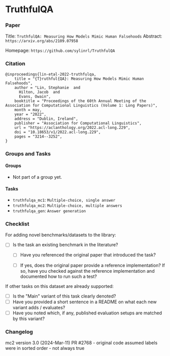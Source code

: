 # TruthfulQA

### Paper

Title: `TruthfulQA: Measuring How Models Mimic Human Falsehoods`
Abstract: `https://arxiv.org/abs/2109.07958`

Homepage: `https://github.com/sylinrl/TruthfulQA`


### Citation

```
@inproceedings{lin-etal-2022-truthfulqa,
    title = "{T}ruthful{QA}: Measuring How Models Mimic Human Falsehoods",
    author = "Lin, Stephanie  and
      Hilton, Jacob  and
      Evans, Owain",
    booktitle = "Proceedings of the 60th Annual Meeting of the Association for Computational Linguistics (Volume 1: Long Papers)",
    month = may,
    year = "2022",
    address = "Dublin, Ireland",
    publisher = "Association for Computational Linguistics",
    url = "https://aclanthology.org/2022.acl-long.229",
    doi = "10.18653/v1/2022.acl-long.229",
    pages = "3214--3252",
}
```

### Groups and Tasks

#### Groups

* Not part of a group yet.

#### Tasks

* `truthfulqa_mc1`: `Multiple-choice, single answer`
* `truthfulqa_mc2`: `Multiple-choice, multiple answers`
* `truthfulqa_gen`: `Answer generation`

### Checklist

For adding novel benchmarks/datasets to the library:
* [ ] Is the task an existing benchmark in the literature?
  * [ ] Have you referenced the original paper that introduced the task?
  * [ ] If yes, does the original paper provide a reference implementation? If so, have you checked against the reference implementation and documented how to run such a test?


If other tasks on this dataset are already supported:
* [ ] Is the "Main" variant of this task clearly denoted?
* [ ] Have you provided a short sentence in a README on what each new variant adds / evaluates?
* [ ] Have you noted which, if any, published evaluation setups are matched by this variant?

### Changelog
mc2 version 3.0 (2024-Mar-11) PR #2768 - original code assumed labels were in sorted order - not always true

